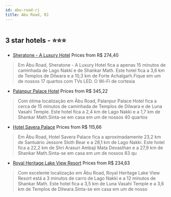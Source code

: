 ```yaml
---
id: abu-road-rj
title: Abu Road, RJ
---
```


<center><img src="https://i.travelapi.com/hotels/34000000/33170000/33164100/33164072/9c713769_z.jpg" alt="" /></center>


##  3 star hotels - ⭐️⭐️⭐️

-    [Sheratone - A Luxury Hotel](https://www.hurb.com/br/aud/https://www.hurb.com/br/hotels/abu-road/sheratone-a-luxury-hotel-HT-G4SB?cmp=18055) Prices from R$ 274,40
   > Em Ābu Road, Sheratone - A Luxury Hotel fica a apenas 15 minutos de caminhada de Lago Nakki e de Shankar Math.  Este hotel fica a 3,6 km de Templos de Dilwara e a 10,3 km de Forte Achalgarh.Fique em um de nossos 17 quartos com TVs LED. O Wi-Fi de cortesia
-    [Palanpur Palace Hotel](https://www.hurb.com/br/aud/https://www.hurb.com/br/hotels/abu-road/palanpur-palace-hotel-HT-3HJJ?cmp=18055) Prices from R$ 345,22
   > Com ótima localização em Ābu Road, Palanpur Palace Hotel fica a cerca de 15 minutos de caminhada de Templos de Dilwara e de Luna Vasahi Temple.  Este hotel fica a 2,4 km de Lago Nakki e a 1,7 km de Shankar Math.Sinta-se em casa em um de nossos 40 quartos 
-    [Hotel  Savera Palace](https://www.hurb.com/br/aud/https://www.hurb.com/br/hotels/abu-road/hotel-savera-palace-HT-5RTX?cmp=18055) Prices from R$ 115,66
   > Em Ābu Road, Hotel  Savera Palace fica a aproximadamente 23,2 km de Santuário Jessore Sloth Bear e a 28,1 km de Lago Nakki.  Este hotel fica a 22,2 km de Shri Arasuri Ambaji Mata Devasthan e a 27,9 km de Shankar Math.Sinta-se em casa em um de nossos 63 qu
-    [Royal Heritage Lake View Resort](https://www.hurb.com/br/aud/https://www.hurb.com/br/hotels/abu-road/royal-heritage-lake-view-resort-HT-YWGS?cmp=18055) Prices from R$ 234,63
   > Com excelente localização em Ābu Road, Royal Heritage Lake View Resort está a 3 minutos de carro de Lago Nakki e a 12 minutos de Shankar Math.  Este hotel fica a 3,5 km de Luna Vasahi Temple e a 3,6 km de Templos de Dilwara.Sinta-se em casa em um de nosso
